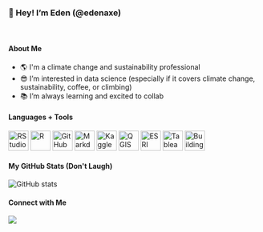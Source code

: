 ### 👋 Hey! I’m Eden (@edenaxe)

<br/>

#### About Me
- 🌎 I'm a climate change and sustainability professional 
- 😎 I’m interested in data science (especially if it covers climate change, sustainability, coffee, or climbing) 
- 📚 I’m always learning and excited to collab

#### Languages + Tools

[<img title="RStudio" height=40 src="https://cdn.jsdelivr.net/gh/devicons/devicon/icons/rstudio/rstudio-original.svg"/>](https://www.rstudio.com/)
[<img title="R" height=40 src="https://cdn.jsdelivr.net/gh/devicons/devicon/icons/r/r-original.svg"/>](https://www.r-project.org/)
[<img title="GitHub" height=40 src="https://cdn.jsdelivr.net/gh/devicons/devicon/icons/github/github-original.svg"/>](https://github.com/)
[<img title="Markdown" height=40 src="https://cdn.jsdelivr.net/gh/devicons/devicon/icons/markdown/markdown-original.svg"/>](https://www.markdownguide.org/)
[<img title="Kaggle" height=40 src="https://cdn.jsdelivr.net/gh/devicons/devicon/icons/kaggle/kaggle-original.svg"/>](https://www.kaggle.com/)
[<img title="QGIS" height=40 src="https://upload.wikimedia.org/wikipedia/commons/thumb/9/91/QGIS_logo_new.svg/1200px-QGIS_logo_new.svg.png"/>](https://www.qgis.org/en/site/)
[<img title="ESRI ArcGIS" height=40 src="https://www.esri.com/content/esri-sites/en-us/arcgis/products/arcgis-pro/buy/_jcr_content/par/grid_container_copy_/gc-par/columnsystem/wpar/image.coreimg.90.584.png/1659975693670/arcgis-pro.png.png"/>](https://www.esri.com/en-us/arcgis/about-arcgis/overview)
[<img title="Tableau" height=40 src="https://cdn.worldvectorlogo.com/logos/tableau-software.svg"/>](https://www.tableau.com/)
[<img title="Building Transperancy EC3" height=40 src="https://buildingtransparency.org/assets/svg/ec3.svg"/>](https://buildingtransparency.org/ec3)

#### My GitHub Stats (Don't Laugh)

![GitHub stats](https://github-readme-stats.vercel.app/api?username=edenaxe&show_icons=true&theme=tokyonight)

#### Connect with Me  
[![](https://img.shields.io/badge/linkedin-%230077B5.svg?style=for-the-badge&logo=linkedin)](https://www.linkedin.com/in/edenaxelrad/)

<br/>

<!---
edenaxe/edenaxe is a ✨ special ✨ repository because its `README.md` (this file) appears on your GitHub profile.
You can click the Preview link to take a look at your changes.
--->
